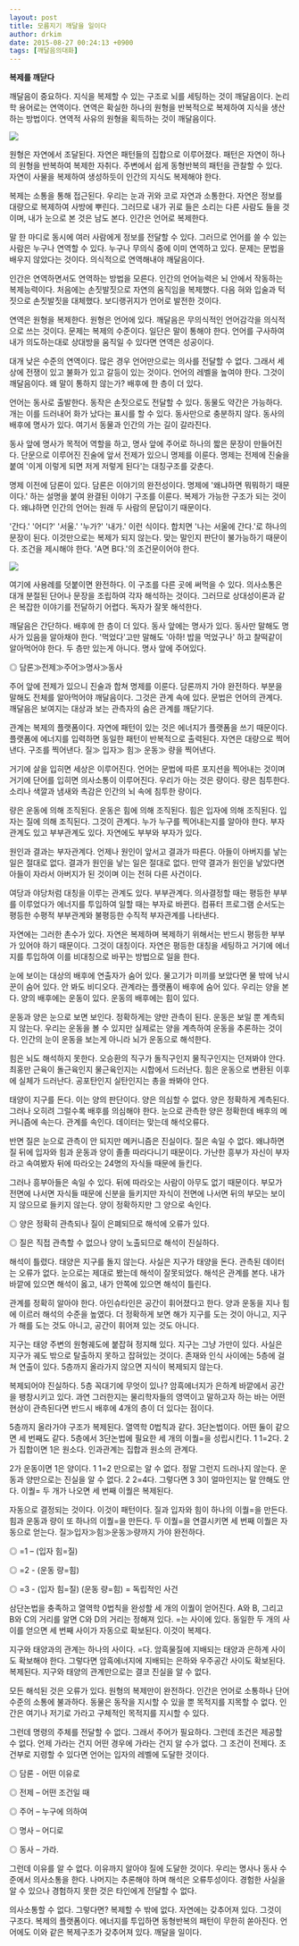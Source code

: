 ```yaml
---
layout: post
title: 모름지기 깨달을 일이다
author: drkim
date: 2015-08-27 00:24:13 +0900
tags: [깨달음의대화]
---
```

**복제를 깨닫다**

  


깨달음이 중요하다. 지식을 복제할 수 있는 구조로 뇌를 세팅하는 것이 깨달음이다. 논리학 용어로는 연역이다. 연역은 확실한 하나의 원형을 반복적으로 복제하여 지식을 생산하는 방법이다. 연역적 사유의 원형을 획득하는 것이 깨달음이다. 

  





![](/files/attach/images/198/817/616/12.jpg) 

  


원형은 자연에서 조달된다. 자연은 패턴들의 집합으로 이루어졌다. 패턴은 자연이 하나의 원형을 반복하여 복제한 자취다. 주변에서 쉽게 동형반복의 패턴을 관찰할 수 있다. 자연이 사물을 복제하여 생성하듯이 인간의 지식도 복제해야 한다. 

  


복제는 소통을 통해 접근된다. 우리는 눈과 귀와 코로 자연과 소통한다. 자연은 정보를 대량으로 복제하여 사방에 뿌린다. 그러므로 내가 귀로 들은 소리는 다른 사람도 들을 것이며, 내가 눈으로 본 것은 남도 본다. 인간은 언어로 복제한다. 

  


말 한 마디로 동시에 여러 사람에게 정보를 전달할 수 있다. 그러므로 언어를 쓸 수 있는 사람은 누구나 연역할 수 있다. 누구나 무의식 중에 이미 연역하고 있다. 문제는 문법을 배우지 않았다는 것이다. 의식적으로 연역해내야 깨달음이다. 

  


인간은 연역하면서도 연역하는 방법을 모른다. 인간의 언어능력은 뇌 안에서 작동하는 복제능력이다. 처음에는 손짓발짓으로 자연의 움직임을 복제했다. 다음 혀와 입술과 턱짓으로 손짓발짓을 대체했다. 보디랭귀지가 언어로 발전한 것이다. 

  


연역은 원형을 복제한다. 원형은 언어에 있다. 깨달음은 무의식적인 언어감각을 의식적으로 쓰는 것이다. 문제는 복제의 수준이다. 일단은 말이 통해야 한다. 언어를 구사하여 내가 의도하는대로 상대방을 움직일 수 있다면 연역은 성공이다. 

  


대개 낮은 수준의 연역이다. 많은 경우 언어만으로는 의사를 전달할 수 없다. 그래서 세상에 전쟁이 있고 불화가 있고 갈등이 있는 것이다. 언어의 레벨을 높여야 한다. 그것이 깨달음이다. 왜 말이 통하지 않는가? 배후에 한 층이 더 있다. 

  


언어는 동사로 출발한다. 동작은 손짓으로도 전달할 수 있다. 동물도 약간은 가능하다. 개는 이를 드러내어 화가 났다는 표시를 할 수 있다. 동사만으로 충분하지 않다. 동사의 배후에 명사가 있다. 여기서 동물과 인간의 가는 길이 갈라진다. 

  


동사 앞에 명사가 목적어 역할을 하고, 명사 앞에 주어로 하나의 짧은 문장이 만들어진다. 단문으로 이루어진 진술에 앞서 전제가 있으니 명제를 이룬다. 명제는 전제에 진술을 붙여 '이게 이렇게 되면 저게 저렇게 된다'는 대칭구조를 갖춘다. 

  


명제 이전에 담론이 있다. 담론은 이야기의 완전성이다. 명제에 '왜냐하면 뭐뭐하기 때문이다.' 하는 설명을 붙여 완결된 이야기 구조를 이룬다. 복제가 가능한 구조가 되는 것이다. 왜냐하면 인간의 언어는 원래 두 사람의 문답이기 때문이다. 

  


'간다.' '어디?' '서울.' '누가?' '내가.' 이런 식이다. 합치면 '나는 서울에 간다.'로 하나의 문장이 된다. 이것만으로는 복제가 되지 않는다. 맞는 말인지 판단이 불가능하기 때문이다. 조건을 제시해야 한다. 'A면 B다.'의 조건문이어야 한다. 

  





![](/files/attach/images/198/817/616/13.jpg) 

  


여기에 사용례를 덧붙이면 완전하다. 이 구조를 다른 곳에 써먹을 수 있다. 의사소통은 대개 분절된 단어나 문장을 조립하여 각자 해석하는 것이다. 그러므로 상대성이론과 같은 복잡한 이야기를 전달하기 어렵다. 독자가 잘못 해석한다. 

  


깨달음은 간단하다. 배후에 한 층이 더 있다. 동사 앞에는 명사가 있다. 동사만 말해도 명사가 있음을 알아채야 한다. '먹었다'고만 말해도 '아하! 밥을 먹었구나' 하고 찰떡같이 알아먹어야 한다. 두 층만 있는게 아니다. 명사 앞에 주어있다. 

  


◎ 담론≫전제≫주어≫명사≫동사 

  


주어 앞에 전제가 있으니 진술과 합쳐 명제를 이룬다. 담론까지 가야 완전하다. 부분을 말해도 전체를 알아먹어야 깨달음이다. 그것은 관계 속에 있다. 문법은 언어의 관계다. 깨달음은 보여지는 대상과 보는 관측자의 숨은 관계를 깨닫기다. 

  


관계는 복제의 플랫폼이다. 자연에 패턴이 있는 것은 에너지가 플랫폼을 쓰기 때문이다. 플랫폼에 에너지를 입력하면 동일한 패턴이 반복적으로 출력된다. 자연은 대량으로 찍어낸다. 구조를 찍어낸다. 질≫ 입자≫ 힘≫ 운동≫ 량을 찍어낸다. 

  


거기에 살을 입히면 세상은 이루어진다. 언어는 문법에 따른 포지션을 찍어내는 것이며 거기에 단어를 입히면 의사소통이 이루어진다. 우리가 아는 것은 량이다. 량은 침투한다. 소리나 색깔과 냄새와 촉감은 인간의 뇌 속에 침투한 량이다. 

  


량은 운동에 의해 조직된다. 운동은 힘에 의해 조직된다. 힘은 입자에 의해 조직된다. 입자는 질에 의해 조직된다. 그것이 관계다. 누가 누구를 찍어내는지를 알아야 한다. 부자관계도 있고 부부관계도 있다. 자연에도 부부와 부자가 있다. 

  


원인과 결과는 부자관계다. 언제나 원인이 앞서고 결과가 따른다. 아들이 아버지를 낳는 일은 절대로 없다. 결과가 원인을 낳는 일은 절대로 없다. 만약 결과가 원인을 낳았다면 아들이 자라서 아버지가 된 것이며 이는 전혀 다른 사건이다. 

  


여당과 야당처럼 대칭을 이루는 관계도 있다. 부부관계다. 의사결정할 때는 평등한 부부를 이루었다가 에너지를 투입하여 일할 때는 부자로 바뀐다. 컴퓨터 프로그램 순서도는 평등한 수평적 부부관계와 불평등한 수직적 부자관계를 나타낸다. 

  


자연에는 그러한 촌수가 있다. 자연은 복제하며 복제하기 위해서는 반드시 평등한 부부가 있어야 하기 때문이다. 그것이 대칭이다. 자연은 평등한 대칭을 세팅하고 거기에 에너지를 투입하여 이를 비대칭으로 바꾸는 방법으로 일을 한다. 

  


눈에 보이는 대상의 배후에 연출자가 숨어 있다. 물고기가 미끼를 보았다면 물 밖에 낚시꾼이 숨어 있다. 안 봐도 비디오다. 관계라는 플랫폼이 배후에 숨어 있다. 우리는 양을 본다. 양의 배후에는 운동이 있다. 운동의 배후에는 힘이 있다. 

  


운동과 양은 눈으로 보면 보인다. 정확하게는 양만 관측이 된다. 운동은 보일 뿐 계측되지 않는다. 우리는 운동을 볼 수 있지만 실제로는 양을 계측하여 운동을 추론하는 것이다. 인간의 눈이 운동을 보는게 아니라 뇌가 운동으로 해석한다. 

  


힘은 뇌도 해석하지 못한다. 오승환의 직구가 돌직구인지 물직구인지는 던져봐야 안다. 최홍만 근육이 돌근육인지 물근육인지는 시합에서 드러난다. 힘은 운동으로 변환된 이후에 실체가 드러난다. 공포탄인지 실탄인지는 총을 쏴봐야 안다. 

  


태양이 지구를 돈다. 이는 양의 판단이다. 양은 의심할 수 없다. 양은 정확하게 계측된다. 그러나 오히려 그럴수록 배후를 의심해야 한다. 눈으로 관측한 양은 정확한데 배후의 메커니즘에 속는다. 관계를 속인다. 데이터는 맞는데 해석오류다. 

  


반면 질은 눈으로 관측이 안 되지만 메커니즘은 진실이다. 질은 속일 수 없다. 왜냐하면 질 뒤에 입자와 힘과 운동과 양이 졸졸 따라다니기 때문이다. 가난한 흥부가 자신이 부자라고 속여봤자 뒤에 따라오는 24명의 자식들 때문에 들킨다. 

  


그러나 흥부아들은 속일 수 있다. 뒤에 따라오는 사람이 아무도 없기 때문이다. 부모가 전면에 나서면 자식들 때문에 신분을 들키지만 자식이 전면에 나서면 뒤의 부모는 보이지 않으므로 들키지 않는다. 양이 정확하지만 그 양으로 속인다. 

  


◎ 양은 정확히 관측되나 질이 은폐되므로 해석에 오류가 있다.   
      
◎ 질은 직접 관측할 수 없으나 양이 노출되므로 해석이 진실하다. 

  


해석이 틀렸다. 태양은 지구를 돌지 않는다. 사실은 지구가 태양을 돈다. 관측된 데이터는 오류가 없다. 눈으로는 제대로 봤는데 해석이 잘못되었다. 해석은 관계를 본다. 내가 바깥에 있으면 해석이 옳고, 내가 안쪽에 있으면 해석이 틀린다. 

  


관계를 정확히 알아야 한다. 아인슈타인은 공간이 휘어졌다고 한다. 양과 운동을 지나 힘에 이르러 해석의 수준을 높였다. 더 정확하게 보면 해가 지구를 도는 것이 아니고, 지구가 해를 도는 것도 아니고, 공간이 휘어져 있는 것도 아니다. 

  


지구는 태양 주변의 원형궤도에 붙잡혀 정지해 있다. 지구는 그냥 가만이 있다. 사실은 지구가 궤도 밖으로 탈출하지 못하고 잡혀있는 것이다. 존재와 인식 사이에는 5층에 걸쳐 연출이 있다. 5층까지 올라가지 않으면 지식이 복제되지 않는다. 

  


복제되어야 진실하다. 5층 꼭대기에 무엇이 있나? 암흑에너지가 은하계 바깥에서 공간을 팽창시키고 있다. 과연 그러한지는 물리학자들의 영역이고 말하고자 하는 바는 어떤 현상이 관측된다면 반드시 배후에 4개의 층이 더 있다는 점이다. 

  


5층까지 올라가야 구조가 복제된다. 열역학 0법칙과 같다. 3단논법이다. 어떤 둘이 같으면 세 번째도 같다. 5층에서 3단논법에 필요한 세 개의 이퀄=을 성립시킨다. 1 1=2다. 2가 집합이면 1은 원소다. 인과관계는 집합과 원소의 관계다. 

  


2가 운동이면 1은 양이다. 1 1=2 만으로는 알 수 없다. 정말 그런지 드러나지 않는다. 운동과 양만으로는 진실을 알 수 없다. 2 2=4다. 그렇다면 3 3이 얼마인지는 말 안해도 안다. 이퀄= 두 개가 나오면 세 번째 이퀄은 복제된다. 

  


자동으로 결정되는 것이다. 이것이 패턴이다. 질과 입자와 힘이 하나의 이퀄=을 만든다. 힘과 운동과 량이 또 하나의 이퀄=을 만든다. 두 이퀄=을 연결시키면 세 번째 이퀄은 자동으로 얻는다. 질≫입자≫힘≫운동≫량까지 가야 완전하다. 

  


◎ =1 – (입자 힘=질)   
      
◎ =2 - (운동 량=힘)   
      
◎ =3 - (입자 힘=질) (운동 량=힘) = 독립적인 사건 

  


삼단논법을 충족하고 열역학 0법칙을 완성할 세 개의 이퀄이 얻어진다. A와 B, 그리고 B와 C의 거리를 알면 C와 D의 거리는 정해져 있다. =는 사이에 있다. 동일한 두 개의 사이를 얻으면 세 번째 사이가 자동으로 확보된다. 이것이 복제다. 

  


지구와 태양과의 관계는 하나의 사이다. =다. 암흑물질에 지배되는 태양과 은하계 사이도 확보해야 한다. 그렇다면 암흑에너지에 지배되는 은하와 우주공간 사이도 확보된다. 복제된다. 지구와 태양의 관계만으로는 결코 진실을 알 수 없다. 

  


모든 해석된 것은 오류가 있다. 원형의 복제만이 완전하다. 인간은 언어로 소통하나 단어 수준의 소통에 불과하다. 동물은 동작을 지시할 수 있을 뿐 목적지를 지목할 수 없다. 인간은 여기나 저기로 가라고 구체적인 목적지를 지시할 수 있다. 

  


그런데 명령의 주체를 전달할 수 없다. 그래서 주어가 필요하다. 그런데 조건은 제공할 수 없다. 언제 가라는 건지 어떤 경우에 가라는 건지 알 수가 없다. 그 조건이 전제다. 조건부로 지령할 수 있다면 언어는 입자의 레벨에 도달한 것이다. 

  


◎ 담론 - 어떤 이유로   
      
◎ 전제 – 어떤 조건일 때   
      
◎ 주어 – 누구에 의하여   
      
◎ 명사 – 어디로   
      
◎ 동사 – 가라. 

  


그런데 이유를 알 수 없다. 이유까지 알아야 질에 도달한 것이다. 우리는 명사나 동사 수준에서 의사소통을 한다. 나머지는 추론해야 하며 해석은 오류투성이다. 경험한 사실을 알 수 있으나 경험하지 못한 것은 타인에게 전달할 수 없다. 

  


의사소통할 수 없다. 그렇다면? 복제할 수 밖에 없다. 자연에는 갖추어져 있다. 그것이 구조다. 복제의 플랫폼이다. 에너지를 투입하면 동형반복의 패턴이 무한히 쏟아진다. 언어에도 이와 같은 복제구조가 갖추어져 있다. 깨달을 일이다.
